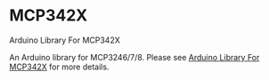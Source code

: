 MCP342X
=======

Arduino Library For MCP342X

An Arduino library for MCP3246/7/8. Please see <a href="http://www.kerrywong.com/2012/05/23/arduino-library-for-mcp342x/">Arduino Library For MCP342X</a> for more details.
